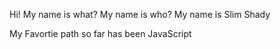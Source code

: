 Hi! My name is what?
My name is who?
My name is Slim Shady

My Favortie path so far has been JavaScript
